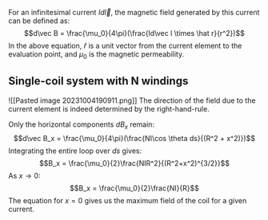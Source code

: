For an infinitesimal current $Id\vec l$, the magnetic field generated by this current can be defined as: 
$$d\vec B = \frac{\mu_0}{4\pi}(\frac{Id\vec l \times \hat r}{r^2})$$
In the above equation, $\hat r$ is a unit vector from the current element to the evaluation point, and $\mu_0$ is the magnetic permeability. 

## Single-coil system with N windings

![[Pasted image 20231004190911.png]]
The direction of the field due to the current element is indeed determined by the right-hand-rule. 

Only the horizontal components $dB_x$ remain: 
$$d\vec B_x = \frac{\mu_0}{4\pi}(\frac{NI\cos \theta ds}{(R^2 + x^2)})$$
Integrating the entire loop over $ds$ gives: 
$$B_x = \frac{\mu_0}{2}\frac{NIR^2}{(R^2+x^2)^{3/2}}$$
As $x \rightarrow 0$: 
$$B_x = \frac{\mu_0}{2}\frac{NI}{R}$$
The equation for $x=0$ gives us the maximum field of the coil for a given current.